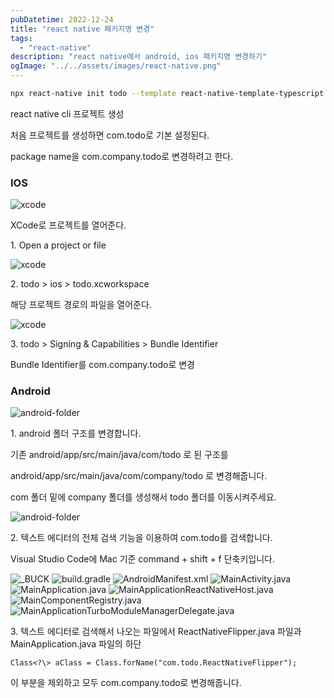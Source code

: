 ```yaml
---
pubDatetime: 2022-12-24
title: "react native 패키지명 변경"
tags:
  - "react-native"
description: "react native에서 android, ios 패키지명 변경하기"
ogImage: "../../assets/images/react-native.png"
---
```


```bash
npx react-native init todo --template react-native-template-typescript
```

react native cli 프로젝트 생성

처음 프로젝트를 생성하면 com.todo로 기본 설정된다.

package name을 com.company.todo로 변경하려고 한다.

### IOS

![xcode](@assets/images/react-native-package-name-change-1.png)

XCode로 프로젝트를 열어준다.

1\. Open a project or file

![xcode](@assets/images/react-native-package-name-change-2.png)

2\. todo > ios > todo.xcworkspace

해당 프로젝트 경로의 파일을 열어준다.

![xcode](@assets/images/react-native-package-name-change-3.png)

3\. todo > Signing & Capabilities > Bundle Identifier

Bundle Identifier를 com.company.todo로 변경

### Android

![android-folder](@assets/images/react-native-package-name-change-4.png)

1\. android 폴더 구조를 변경합니다.

기존 android/app/src/main/java/com/todo 로 된 구조를

android/app/src/main/java/com/company/todo 로 변경해줍니다.

com 폴더 밑에 company 폴더를 생성해서 todo 폴더를 이동시켜주세요.

![android-folder](@assets/images/react-native-package-name-change-5.png)

2\. 텍스트 에디터의 전체 검색 기능을 이용하여 com.todo를 검색합니다.

Visual Studio Code에 Mac 기준 command + shift + f 단축키입니다.

![_BUCK](@assets/images/react-native-package-name-change-6.png)
![build.gradle](@assets/images/react-native-package-name-change-7.png)
![AndroidManifest.xml](@assets/images/react-native-package-name-change-8.png)
![MainActivity.java](@assets/images/react-native-package-name-change-9.png)
![MainApplication.java](@assets/images/react-native-package-name-change-10.png)
![MainApplicationReactNativeHost.java](@assets/images/react-native-package-name-change-11.png)
![MainComponentRegistry.java](@assets/images/react-native-package-name-change-12.png)
![MainApplicationTurboModuleManagerDelegate.java](@assets/images/react-native-package-name-change-13.png)

3\. 텍스트 에디터로 검색해서 나오는 파일에서 ReactNativeFlipper.java 파일과 MainApplication.java 파일의 하단

`Class<?\> aClass = Class.forName("com.todo.ReactNativeFlipper");`

이 부분을 제외하고 모두 com.company.todo로 변경해줍니다.
